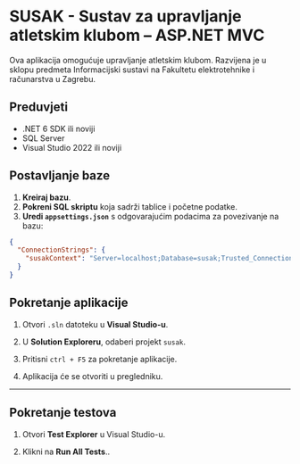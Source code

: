 ﻿# SUSAK - Sustav za upravljanje atletskim klubom – ASP.NET MVC

Ova aplikacija omogućuje upravljanje atletskim klubom. Razvijena je u sklopu predmeta Informacijski sustavi na Fakultetu elektrotehnike i računarstva u Zagrebu.

## Preduvjeti

- .NET 6 SDK ili noviji  
- SQL Server  
- Visual Studio 2022 ili noviji

## Postavljanje baze

1. **Kreiraj bazu**.
2. **Pokreni SQL skriptu** koja sadrži tablice i početne podatke.
3. **Uredi `appsettings.json`** s odgovarajućim podacima za povezivanje na bazu:

```json
{
  "ConnectionStrings": {
    "susakContext": "Server=localhost;Database=susak;Trusted_Connection=True;"
  }
}
```

## Pokretanje aplikacije

1. Otvori `.sln` datoteku u **Visual Studio-u**.

2. U **Solution Exploreru**, odaberi projekt `susak`.

3. Pritisni `ctrl + F5` za pokretanje aplikacije.

4. Aplikacija će se otvoriti u pregledniku.

---

## Pokretanje testova

1. Otvori **Test Explorer** u Visual Studio-u.

2. Klikni na **Run All Tests**..

